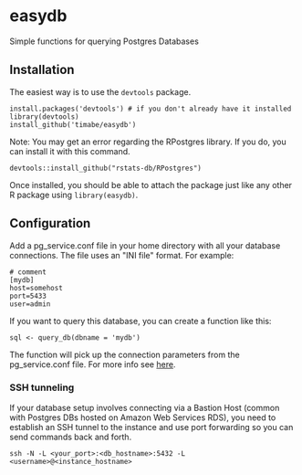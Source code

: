 # easydb
Simple functions for querying Postgres Databases

## Installation
The easiest way is to use the `devtools` package.

```
install.packages('devtools') # if you don't already have it installed
library(devtools)
install_github('timabe/easydb')
```

Note: You may get an error regarding the RPostgres library. If you do, you can install it with this command.

```
devtools::install_github("rstats-db/RPostgres")
```

Once installed, you should be able to attach the package just like any other R package using `library(easydb)`.

## Configuration

Add a pg_service.conf file in your home directory with all your database connections. The file uses an "INI file" format. For example:

```
# comment
[mydb]
host=somehost
port=5433
user=admin
```

If you want to query this database, you can create a function like this:

```
sql <- query_db(dbname = 'mydb')
```

The function will pick up the connection parameters from the pg_service.conf file. For more info see [here](http://www.postgresql.org/docs/9.4/static/libpq-pgservice.html).

### SSH tunneling
If your database setup involves connecting via a Bastion Host (common with Postgres DBs hosted on Amazon Web Services RDS), you need to establish an SSH tunnel to the instance and use port forwarding so you can send commands back and forth.
```
ssh -N -L <your_port>:<db_hostname>:5432 -L <username>@<instance_hostname>
```
